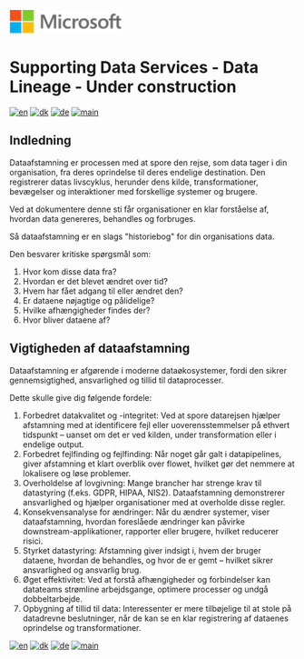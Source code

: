 ![microsoft](../../images/microsoft.png)

# Supporting Data Services - Data Lineage - Under construction

[![en](https://img.shields.io/badge/lang-en-red.svg)](DataLineage.md)
[![dk](https://img.shields.io/badge/lang-dk-green.svg)](DataLineage-da.md)
[![de](https://img.shields.io/badge/lang-de-yellow.svg)](DataLineage-de.md)
[![main](https://img.shields.io/badge/main-document-blue.svg)](../../README.md)

## Indledning

Dataafstamning er processen med at spore den rejse, som data tager i din organisation, fra deres oprindelse til deres endelige destination.
Den registrerer datas livscyklus, herunder dens kilde, transformationer, bevægelser og interaktioner med forskellige systemer og brugere. 

Ved at dokumentere denne sti får organisationer en klar forståelse af, hvordan data genereres, behandles og forbruges. 

Så dataafstamning er en slags "historiebog" for din organisations data. 

Den besvarer kritiske spørgsmål som:

1) Hvor kom disse data fra?
2) Hvordan er det blevet ændret over tid?
3) Hvem har fået adgang til eller ændret den?
4) Er dataene nøjagtige og pålidelige?
5) Hvilke afhængigheder findes der?
6) Hvor bliver dataene af?

## Vigtigheden af dataafstamning

Dataafstamning er afgørende i moderne dataøkosystemer, fordi den sikrer gennemsigtighed, ansvarlighed og tillid til dataprocesser.

Dette skulle give dig følgende fordele:

1) Forbedret datakvalitet og -integritet: Ved at spore datarejsen hjælper afstamning med at identificere fejl eller uoverensstemmelser på ethvert tidspunkt – uanset om det er ved kilden, under transformation eller i endelige output.
2) Forbedret fejlfinding og fejlfinding: Når noget går galt i datapipelines, giver afstamning et klart overblik over flowet, hvilket gør det nemmere at lokalisere og løse problemer.
3) Overholdelse af lovgivning: Mange brancher har strenge krav til datastyring (f.eks. GDPR, HIPAA, NIS2). Dataafstamning demonstrerer ansvarlighed og hjælper organisationer med at overholde disse regler.
4) Konsekvensanalyse for ændringer: Når du ændrer systemer, viser dataafstamning, hvordan foreslåede ændringer kan påvirke downstream-applikationer, rapporter eller brugere, hvilket reducerer risici.
5) Styrket datastyring: Afstamning giver indsigt i, hvem der bruger dataene, hvordan de behandles, og hvor de er gemt – hvilket sikrer ansvarlighed og ansvarlig brug.
6) Øget effektivitet: Ved at forstå afhængigheder og forbindelser kan datateams strømline arbejdsgange, optimere processer og undgå dobbeltarbejde.
7) Opbygning af tillid til data: Interessenter er mere tilbøjelige til at stole på datadrevne beslutninger, når de kan se en klar registrering af dataenes oprindelse og transformationer.



[![en](https://img.shields.io/badge/lang-en-red.svg)](DataLineage.md)
[![dk](https://img.shields.io/badge/lang-dk-green.svg)](DataLineage-da.md)
[![de](https://img.shields.io/badge/lang-de-yellow.svg)](DataLineage-de.md)
[![main](https://img.shields.io/badge/main-document-blue.svg)](../../README.md)
